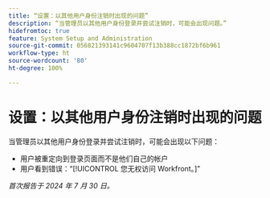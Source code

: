```yaml
---
title: “设置：以其他用户身份注销时出现的问题”
description: “当管理员以其他用户身份登录并尝试注销时，可能会出现问题。”
hidefromtoc: true
feature: System Setup and Administration
source-git-commit: 056821393141c9604707f13b388cc1872bf6b961
workflow-type: ht
source-wordcount: '80'
ht-degree: 100%

---
```



# 设置：以其他用户身份注销时出现的问题

当管理员以其他用户身份登录并尝试注销时，可能会出现以下问题：

* 用户被重定向到登录页面而不是他们自己的帐户
* 用户看到错误：“[!UICONTROL 您无权访问 Workfront。]”

_首次报告于 2024 年 7 月 30 日。_
